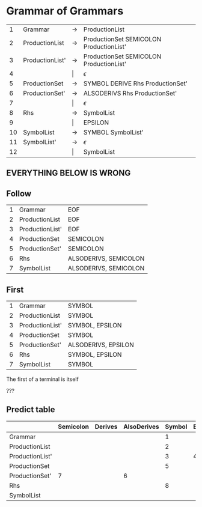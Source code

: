 # Grammar of Grammars

|     |                 |        |                                         |
| --- | --------------- | ------ | --------------------------------------- |
| 1   | Grammar         | &rarr; | ProductionList                          |
| 2   | ProductionList  | &rarr; | ProductionSet SEMICOLON ProductionList' |
| 3   | ProductionList' | &rarr; | ProductionSet SEMICOLON ProductionList' |
| 4   |                 | \|     | $\epsilon$                              |
| 5   | ProductionSet   | &rarr; | SYMBOL DERIVE Rhs ProductionSet'        |
| 6   | ProductionSet'  | &rarr; | ALSODERIVS Rhs ProductionSet'           |
| 7   |                 | \|     | $\epsilon$                              |
| 8   | Rhs             | &rarr; | SymbolList                              |
| 9   |                 | \|     | EPSILON                                 |
| 10  | SymbolList      | &rarr; | SYMBOL SymbolList'                      |
| 11  | SymbolList'     | &rarr; | $\epsilon$                              |
| 12  |                 | \|     | SymbolList                              |

## EVERYTHING BELOW IS WRONG

## Follow

|     |                 |                       |
| --- | --------------- | --------------------- |
| 1   | Grammar         | EOF                   |
| 2   | ProductionList  | EOF                   |
| 3   | ProductionList' | EOF                   |
| 4   | ProductionSet   | SEMICOLON             |
| 5   | ProductionSet'  | SEMICOLON             |
| 6   | Rhs             | ALSODERIVS, SEMICOLON |
| 7   | SymbolList      | ALSODERIVS, SEMICOLON |


## First

|     |                 |                     |
| --- | --------------- | ------------------- |
| 1   | Grammar         | SYMBOL              |
| 2   | ProductionList  | SYMBOL              |
| 3   | ProductionList' | SYMBOL, EPSILON     |
| 4   | ProductionSet   | SYMBOL              |
| 5   | ProductionSet'  | ALSODERIVS, EPSILON |
| 6   | Rhs             | SYMBOL, EPSILON     |
| 7   | SymbolList      | SYMBOL              |

The first of a terminal is itself

<!--
## Next
|     |                 |                       |
| --- | --------------- | --------------------- |
| 1   | Grammar         | SYMBOL                |
| 2   | ProductionList  | SYMBOL                |
| 3   | ProductionList' | SYMBOL, EOF           |
| 4   |                 | EOF                   |
| 5   | ProductionSet   | SYMBOL                |
| 6   | ProductionSet'  | ALSODERIVS            |
| 7   |                 | SEMICOLON             |
| 8   | Rhs             | SYMBOL                |
| 9   |                 | ALSODERIVS, SEMICOLON |
| 10  | SymbolList      | SYMBOL                |
| 11  |                 | SYMBOL                |
-->
???

## Predict table
|                 | Semicolon | Derives | AlsoDerives | Symbol | EOF |
| --------------- | --------- | ------- | ----------- | ------ | --- |
| Grammar         |           |         |             | 1      |     |
| ProductionList  |           |         |             | 2      |     |
| ProductionList' |           |         |             | 3      | 4   |
| ProductionSet   |           |         |             | 5      |     |
| ProductionSet'  | 7         |         | 6           |        |     |
| Rhs             |           |         |             | 8      |     |
| SymbolList      |           |         |             |        |     |



